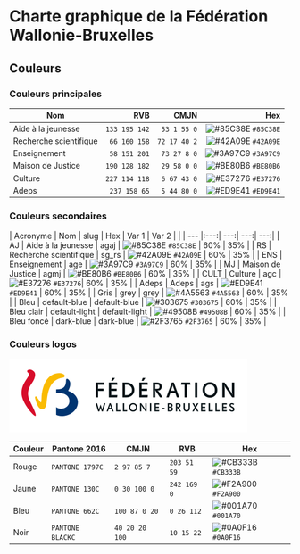 # Charte graphique de la Fédération Wallonie-Bruxelles

## Couleurs

### Couleurs principales

| Nom | RVB | CMJN | Hex |
| --- | ---:| ---:| ---:|
| Aide à la jeunesse | `133 195 142` | `53 1 55 0` | ![#85C38E](https://placehold.co/15x15/85C38E/85C38E.png) `#85C38E` |
| Recherche scientifique | `66 160 158` |  `72 17 40 2` | ![#42A09E](https://placehold.co/15x15/42A09E/42A09E.png) `#42A09E` |
| Enseignement | `58 151 201` | `73 27 8 0` | ![#3A97C9](https://placehold.co/15x15/3A97C9/3A97C9.png) `#3A97C9` |
| Maison de Justice | `190 128 182` | `29 58 0 0` | ![#BE80B6](https://placehold.co/15x15/BE80B6/BE80B6.png) `#BE80B6` |
| Culture | `227 114 118` | `6 67 43 0` | ![#E37276](https://placehold.co/15x15/E37276/E37276.png) `#E37276` |
| Adeps | `237 158 65` | `5 44 80 0` | ![#ED9E41](https://placehold.co/15x15/ED9E41/ED9E41.png) `#ED9E41` |

### Couleurs secondaires

| Acronyme | Nom  | slug | Hex | Var 1 | Var 2 |
| | --- |:---:| ---:| ---:| ---:|
| AJ | Aide à la jeunesse | agaj | ![#85C38E](https://placehold.co/15x15/85C38E/85C38E.png) `#85C38E` | 60% | 35% |
| RS | Recherche scientifique | sg_rs | ![#42A09E](https://placehold.co/15x15/42A09E/42A09E.png) `#42A09E` | 60% | 35% |
| ENS | Enseignement | age |  ![#3A97C9](https://placehold.co/15x15/3A97C9/3A97C9.png) `#3A97C9` | 60% | 35% |
| MJ | Maison de Justice | agmj | ![#BE80B6](https://placehold.co/15x15/BE80B6/BE80B6.png) `#BE80B6` | 60% | 35% |
| CULT | Culture | agc | ![#E37276](https://placehold.co/15x15/E37276/E37276.png) `#E37276`| 60% | 35% |
| Adeps | Adeps | ags | ![#ED9E41](https://placehold.co/15x15/ED9E41/ED9E41.png) `#ED9E41` | 60% | 35% |
| Gris | grey | grey | ![#4A5563](https://placehold.co/15x15/4A5563/4A5563.png) `#4A5563` | 60% | 35% |
| Bleu | default-blue | default-blue  | ![#303675](https://placehold.co/15x15/303675/303675.png) `#303675` | 60% | 35% |
| Bleu clair | default-light | default-light | ![#49508B](https://placehold.co/15x15/49508B/49508B.png) `#49508B` | 60% | 35% |
| Bleu foncé | dark-blue | dark-blue | ![#2F3765](https://placehold.co/15x15/2F3765/2F3765.png) `#2F3765` | 60% | 35% |

### Couleurs logos

![logo](https://raw.githubusercontent.com/data-cfwb/charte-graphique/main/logo_FWB%20PNG%20et%20SVG/logo-fw-b-couleur.svg)

| Couleur | Pantone 2016 | CMJN | RVB | Hex |
| --- | --- | --- | --- | --- |
| Rouge | `PANTONE 1797C` |  `2 97 85 7` |  `203 51 59` | ![#CB333B](https://placehold.co/15x15/CB333B/CB333B.png) `#CB333B` |
| Jaune | `PANTONE 130C` |  `0 30 100 0` |  `242 169 0` | ![#F2A900](https://placehold.co/15x15/F2A900/F2A900.png) `#F2A900` |
| Bleu | `PANTONE 662C` |  `100 87 0 20` |  `0 26 112` | ![#001A70](https://placehold.co/15x15/001A70/001A70.png) `#001A70` |
| Noir | `PANTONE BLACKC` |  `40 20 20 100` |  `10 15 22` | ![#0A0F16](https://placehold.co/15x15/0A0F16/0A0F16.png) `#0A0F16` |
